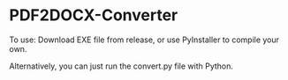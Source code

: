 # PDF2DOCX-Converter
To use:
Download EXE file from release, or use PyInstaller to compile your own.

Alternatively, you can just run the convert.py file with Python.

